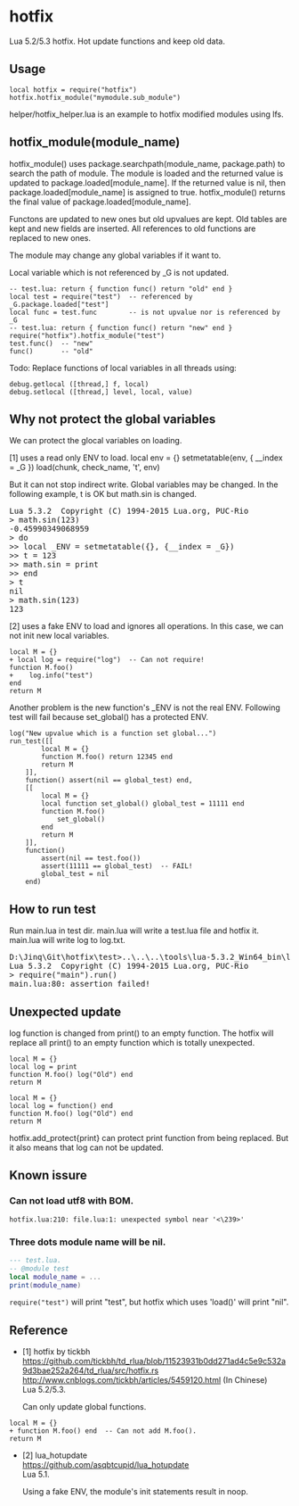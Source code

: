 # hotfix
Lua 5.2/5.3 hotfix. Hot update functions and keep old data.

Usage
-----
```
local hotfix = require("hotfix")
hotfix.hotfix_module("mymodule.sub_module")
```

helper/hotfix_helper.lua is an example to hotfix modified modules using lfs.

hotfix_module(module_name)
---------------------------
hotfix_module() uses package.searchpath(module_name, package.path)
 to search the path of module.
The module is loaded and the returned value is updated to
 package.loaded[module_name].
If the returned value is nil, then package.loaded[module_name]
 is assigned to true.
hotfix_module() returns the final value of package.loaded[module_name].

Functons are updated to new ones but old upvalues are kept.
Old tables are kept and new fields are inserted.
All references to old functions are replaced to new ones.

The module may change any global variables if it want to.

Local variable which is not referenced by _G is not updated.
```
-- test.lua: return { function func() return "old" end }
local test = require("test")  -- referenced by _G.package.loaded["test"]
local func = test.func        -- is not upvalue nor is referenced by _G
-- test.lua: return { function func() return "new" end }
require("hotfix").hotfix_module("test")
test.func()  -- "new"  
func()       -- "old"
```

Todo: Replace functions of local variables in all threads using:

    debug.getlocal ([thread,] f, local)
    debug.setlocal ([thread,] level, local, value)

Why not protect the global variables
-------------------------------------
We can protect the glocal variables on loading.

[1] uses a read only ENV to load.
    local env = {}
    setmetatable(env, { __index = _G })
    load(chunk, check_name, 't', env)

But it can not stop indirect write.
Global variables may be changed.
In the following example, t is OK but math.sin is changed.

<pre>
Lua 5.3.2  Copyright (C) 1994-2015 Lua.org, PUC-Rio
> math.sin(123)
-0.45990349068959
> do
>> local _ENV = setmetatable({}, {__index = _G})
>> t = 123
>> math.sin = print
>> end
> t
nil
> math.sin(123)
123
</pre>

[2] uses a fake ENV to load and ignores all operations.
In this case, we can not init new local variables.
```
local M = {}
+ local log = require("log")  -- Can not require!
function M.foo()
+    log.info("test")
end
return M
```

Another problem is the new function's _ENV is not the real ENV.
Following test will fail because set_global() has a protected ENV.
```
log("New upvalue which is a function set global...")
run_test([[
        local M = {}
        function M.foo() return 12345 end
        return M
    ]],
    function() assert(nil == global_test) end,
    [[
        local M = {}
        local function set_global() global_test = 11111 end
        function M.foo()
            set_global()
        end
        return M
    ]],
    function()
        assert(nil == test.foo())
        assert(11111 == global_test)  -- FAIL!
        global_test = nil
    end)
```

How to run test
------------------
Run main.lua in test dir.
main.lua will write a test.lua file and hotfix it.
main.lua will write log to log.txt.
<pre>
D:\Jinq\Git\hotfix\test>..\..\..\tools\lua-5.3.2_Win64_bin\lua53
Lua 5.3.2  Copyright (C) 1994-2015 Lua.org, PUC-Rio
> require("main").run()
main.lua:80: assertion failed!
</pre>

Unexpected update
-------------------
log function is changed from print() to an empty function.
The hotfix will replace all print() to an empty function which is totally unexpected.
```
local M = {}
local log = print
function M.foo() log("Old") end
return M
```
```
local M = {}
local log = function() end
function M.foo() log("Old") end
return M
```
hotfix.add_protect{print} can protect print function from being replaced.
But it also means that log can not be updated.

Known issure
--------------
### Can not load utf8 with BOM.
```
hotfix.lua:210: file.lua:1: unexpected symbol near '<\239>'
```
### Three dots module name will be nil.
```lua
--- test.lua.
-- @module test
local module_name = ...
print(module_name)
```
`require("test")` will print "test", but hotfix which uses 'load()' will print "nil".

Reference
---------
* [1] hotfix by tickbh
  <br>https://github.com/tickbh/td_rlua/blob/11523931b0dd271ad4c5e9c532a9d3bae252a264/td_rlua/src/hotfix.rs
  <br>http://www.cnblogs.com/tickbh/articles/5459120.html (In Chinese)
  <br>Lua 5.2/5.3.
  
  Can only update global functions.
  
```
local M = {}
+ function M.foo() end  -- Can not add M.foo().
return M
```  
  
* [2] lua_hotupdate
  <br>https://github.com/asqbtcupid/lua_hotupdate
  <br>Lua 5.1.

  Using a fake ENV, the module's init statements result in noop.
